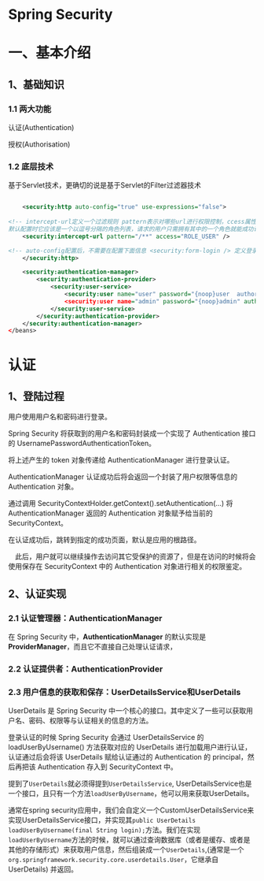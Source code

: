 # Spring Security

# 一、基本介绍

## 1、基础知识

### 1.1 两大功能

认证(Authentication)

授权(Authorisation)

### 1.2 底层技术

基于Servlet技术，更确切的说是基于Servlet的Filter过滤器技术





```xml

    <security:http auto-config="true" use-expressions="false">
    
<!-- intercept-url定义一个过滤规则 pattern表示对哪些url进行权限控制，ccess属性表示在请求对应的URL时需要什么权限，
默认配置时它应该是一个以逗号分隔的角色列表，请求的用户只需拥有其中的一个角色就能成功访问对应的URL -->
    <security:intercept-url pattern="/**" access="ROLE_USER" />

<!-- auto-config配置后，不需要在配置下面信息 <security:form-login /> 定义登录表单信息<security:http-basic/> <security:logout /> -->
    </security:http>

    <security:authentication-manager>
        <security:authentication-provider>
            <security:user-service>
                <security:user name="user" password="{noop}user  authorities="ROLE_USER" />
                <security:user name="admin" password="{noop}admin" authorities="ROLE_ADMIN" />
            </security:user-service>
        </security:authentication-provider>
    </security:authentication-manager>
</beans>
```







# 认证

## 1、登陆过程

用户使用用户名和密码进行登录。

Spring Security 将获取到的用户名和密码封装成一个实现了 Authentication 接口的 UsernamePasswordAuthenticationToken。

将上述产生的 token 对象传递给 AuthenticationManager 进行登录认证。

AuthenticationManager 认证成功后将会返回一个封装了用户权限等信息的 Authentication 对象。

通过调用 SecurityContextHolder.getContext().setAuthentication(...) 将 AuthenticationManager 返回的 Authentication 对象赋予给当前的 SecurityContext。

在认证成功后，跳转到指定的成功页面，默认是应用的根路径。

　此后，用户就可以继续操作去访问其它受保护的资源了，但是在访问的时候将会使用保存在 SecurityContext 中的 Authentication 对象进行相关的权限鉴定。





## 2、认证实现

### 2.1 认证管理器：AuthenticationManager

在 Spring Security 中，**AuthenticationManager** 的默认实现是 **ProviderManager**，而且它不直接自己处理认证请求，

### 2.2 认证提供者：AuthenticationProvider



### 2.3 用户信息的获取和保存：UserDetailsService和UserDetails

UserDetails 是 Spring Security 中一个核心的接口。其中定义了一些可以获取用户名、密码、权限等与认证相关的信息的方法。

登录认证的时候 Spring Security 会通过 UserDetailsService 的 loadUserByUsername() 方法获取对应的 UserDetails 进行加载用户进行认证，认证通过后会将该 UserDetails 赋给认证通过的 Authentication 的 principal，然后再把该 Authentication 存入到 SecurityContext 中。





提到了`UserDetails`就必须得提到`UserDetailsService`, UserDetailsService也是一个接口，且只有一个方法`loadUserByUsername`，他可以用来获取UserDetails。

通常在spring security应用中，我们会自定义一个CustomUserDetailsService来实现UserDetailsService接口，并实现其`public UserDetails loadUserByUsername(final String login);`方法。我们在实现`loadUserByUsername`方法的时候，就可以通过查询数据库（或者是缓存、或者是其他的存储形式）来获取用户信息，然后组装成一个`UserDetails`,(通常是一个`org.springframework.security.core.userdetails.User`，它继承自UserDetails) 并返回。









